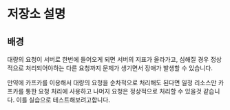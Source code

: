 # 저장소 설명
## 배경
대량의 요청이 서버로 한번에 들어오게 되면 서버의 지표가 올라가고, 심해질 경우 정상적으로 처리되어야하는 다른 요청까지 문제가 생기면서 장애가 발생할 수 있습니다. 

만약에 카프카를 이용해서 대량의 요청을 순차적으로 처리해도 된다면 일정 리소스만 카프카를 통한 요청 처리에 사용하고 나머지 요청은 정상적으로 처리할 수 있을것 같습니다. 이를 실습으로 테스트해보려고합니다. 

